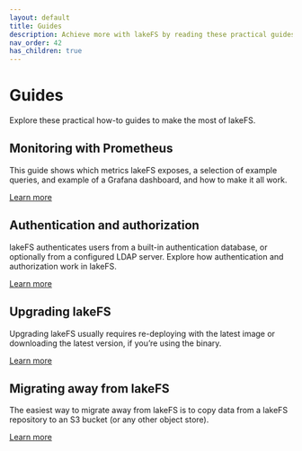 ```yaml
---
layout: default
title: Guides
description: Achieve more with lakeFS by reading these practical guides
nav_order: 42
has_children: true
--- 
```


# Guides

Explore these practical how-to guides to make the most of lakeFS. 

## Monitoring with Prometheus

This guide shows which metrics lakeFS exposes, a selection of example queries, and example of a Grafana dashboard, and how to make it all work.

[Learn more](https://docs.lakefs.io/reference/monitor.html)

## Authentication and authorization

lakeFS authenticates users from a built-in authentication database, or optionally from a configured LDAP server. Explore how authentication and authorization work in lakeFS.

[Learn more](https://docs.lakefs.io/reference/authentication.html)

## Upgrading lakeFS

Upgrading lakeFS usually requires re-deploying with the latest image or downloading the latest version, if you’re using the binary.

[Learn more](https://docs.lakefs.io/reference/upgrade.html)

## Migrating away from lakeFS

The easiest way to migrate away from lakeFS is to copy data from a lakeFS repository to an S3 bucket (or any other object store).

[Learn more](https://docs.lakefs.io/reference/offboarding.html)

